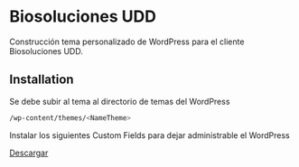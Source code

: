 # Biosoluciones UDD

Construcción tema personalizado de WordPress para el cliente Biosoluciones UDD.

## Installation

Se debe subir al tema al directorio de temas del WordPress

```bash
/wp-content/themes/<NameTheme>
```

Instalar los siguientes Custom Fields para dejar administrable el WordPress

[Descargar](https://choosealicense.com/licenses/mit/)

